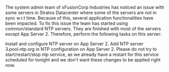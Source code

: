 The system admin team of xFusionCorp Industries has noticed an issue with some servers in Stratos Datacenter where some of the servers are not in sync w.r.t time. Because of this, several application functionalities have been impacted. To fix this issue the team has started using common/standard NTP servers. They are finished with most of the servers except App Server 2. Therefore, perform the following tasks on this server:

Install and configure NTP server on App Server 2.
Add NTP server 3.pool.ntp.org in NTP configuration on App Server 2.
Please do not try to start/restart/stop ntp service, as we already have a restart for this service scheduled for tonight and we don't want these changes to be applied right now.